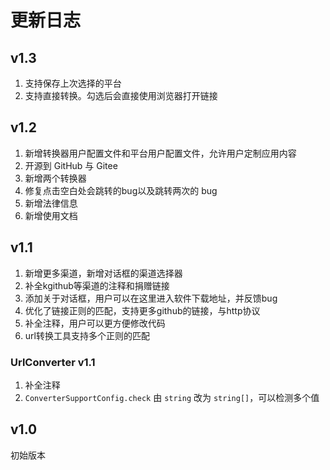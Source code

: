 # 更新日志

## v1.3

1. 支持保存上次选择的平台
2. 支持直接转换。勾选后会直接使用浏览器打开链接

## v1.2

1. 新增转换器用户配置文件和平台用户配置文件，允许用户定制应用内容
2. 开源到 GitHub 与 Gitee
3. 新增两个转换器
4. 修复点击空白处会跳转的bug以及跳转两次的 bug
5. 新增法律信息
6. 新增使用文档

## v1.1

1. 新增更多渠道，新增对话框的渠道选择器
2. 补全kgithub等渠道的注释和捐赠链接
3. 添加关于对话框，用户可以在这里进入软件下载地址，并反馈bug
4. 优化了链接正则的匹配，支持更多github的链接，与http协议
5. 补全注释，用户可以更方便修改代码
6. url转换工具支持多个正则的匹配

### UrlConverter v1.1

1. 补全注释
2. `ConverterSupportConfig.check` 由 `string` 改为 `string[]`，可以检测多个值

## v1.0

初始版本
